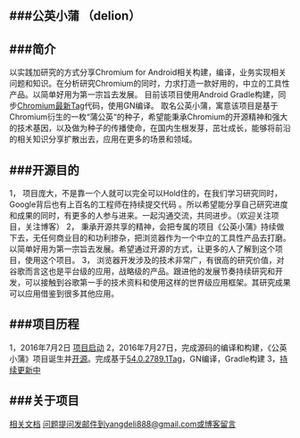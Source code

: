 ###公英小蒲 （delion）
---

###简介
---
以实践加研究的方式分享Chromium for Android相关构建，编译，业务实现相关问题和知识。在分析研究Chromium的同时，力求打造一款好用的，中立的工具性产品。以简单好用为第一宗旨去发展。
目前该项目使用Android Gradle构建，同步[Chromium最新Tag](https://chromium.googlesource.com/chromium/src/+/54.0.2789.1)代码，使用GN编译。
取名公英小蒲，寓意该项目是基于Chromium衍生的一枚“蒲公英“的种子，希望能秉承Chromium的开源精神和强大的技术基因，以及做为种子的传播使命，在国内生根发芽，茁壮成长，能够将前沿的相关知识分享扩散出去，应用在更多的场景和领域。


###开源目的
---
1， 项目庞大，不是靠一个人就可以完全可以Hold住的，在我们学习研究同时，Google背后也有上百名的工程师在持续提交代码 。所以希望能分享自己研究进度和成果的同时，有更多的人参与进来。一起沟通交流，共同进步。（欢迎关注项目，关注博客）
2， 秉承开源共享的精神，会把专属的项目《公英小蒲》持续做下去，无任何商业目的和功利掺杂，把浏览器作为一个中立的工具性产品去打磨。以简单好用为第一宗旨去发展。希望通过开源的方式，让更多的人了解到这个项目，使用这个项目。
3， 浏览器开发涉及的技术非常广，有很高的研究价值，对谷歌而言这也是平台级的应用，战略级的产品。跟进他的发展节奏持续研究和开发，可以接触到谷歌第一手的技术资料和使用这样的世界级应用框架。其研究成果可以应用借鉴到很多其他应用。


###项目历程
---
1，2016年7月2日 [项目启动](http://blog.csdn.net/yangdeli888/article/details/51811169)
2，2016年7月27日，完成源码的编译和构建，《公英小蒲》项目诞生并[开源](https://github.com/derry/delion)。完成基于[54.0.2789.1Tag](https://chromium.googlesource.com/chromium/src/+/54.0.2789.1)，GN编译，Gradle构建
3，[持续更新中](http://wwww.derryy.com)

###关于项目
---
[相关文档](http://blog.csdn.net/yangdeli888)
问题提问发邮件到yangdeli888@gmail.com或博客留言
